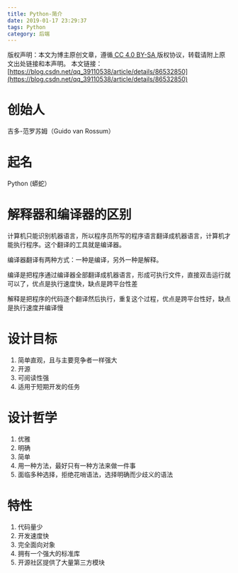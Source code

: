 ```yaml
---
title: Python-简介
date: 2019-01-17 23:29:37
tags: Python
category: 后端
---
```

 [ ](http://creativecommons.org/licenses/by-sa/4.0/) 版权声明：本文为博主原创文章，遵循[ CC 4.0 BY-SA ](http://creativecommons.org/licenses/by-sa/4.0/)版权协议，转载请附上原文出处链接和本声明。  本文链接：[https://blog.csdn.net/qq_39110538/article/details/86532850](https://blog.csdn.net/qq_39110538/article/details/86532850)   
    
   # 创始人

 吉多-范罗苏姆（Guido van Rossum）

 
# 起名

 Python (蟒蛇）

 
# 解释器和编译器的区别

 计算机只能识别机器语言，所以程序员所写的程序语言翻译成机器语言，计算机才能执行程序。这个翻译的工具就是编译器。

 编译器翻译有两种方式：一种是编译，另外一种是解释。

 编译是把程序通过编译器全部翻译成机器语言，形成可执行文件，直接双击运行就可以了，优点是执行速度快，缺点是跨平台性差

 解释是把程序的代码逐个翻译然后执行，重复这个过程，优点是跨平台性好，缺点是执行速度并编译慢

 
# 设计目标

 
  1. 简单直观，且与主要竞争者一样强大 
  3. 开源 
  5. 可阅读性强 
  7. 适用于短期开发的任务 
# 设计哲学

 
  1. 优雅 
  3. 明确 
  5. 简单 
  7. 用一种方法，最好只有一种方法来做一件事 
  9. 面临多种选择，拒绝花哨语法，选择明确而少歧义的语法 
# 特性

 
  1. 代码量少 
  3. 开发速度快 
  5. 完全面向对象 
  7. 拥有一个强大的标准库 
  9. 开源社区提供了大量第三方模块    
 